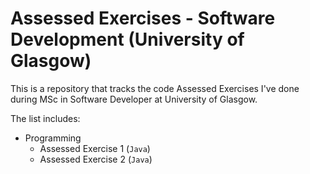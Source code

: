 # Assessed Exercises - Software Development (University of Glasgow)

This is a repository that tracks the code Assessed Exercises I've done during MSc in Software Developer at University of Glasgow.

The list includes:

* Programming
  * Assessed Exercise 1 (`Java`)
  * Assessed Exercise 2 (`Java`)
